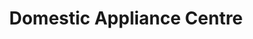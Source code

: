 ---
title: "Domestic Appliance Centre"
url: /kendal/domestic-appliance-centre/
shop: electronics
---